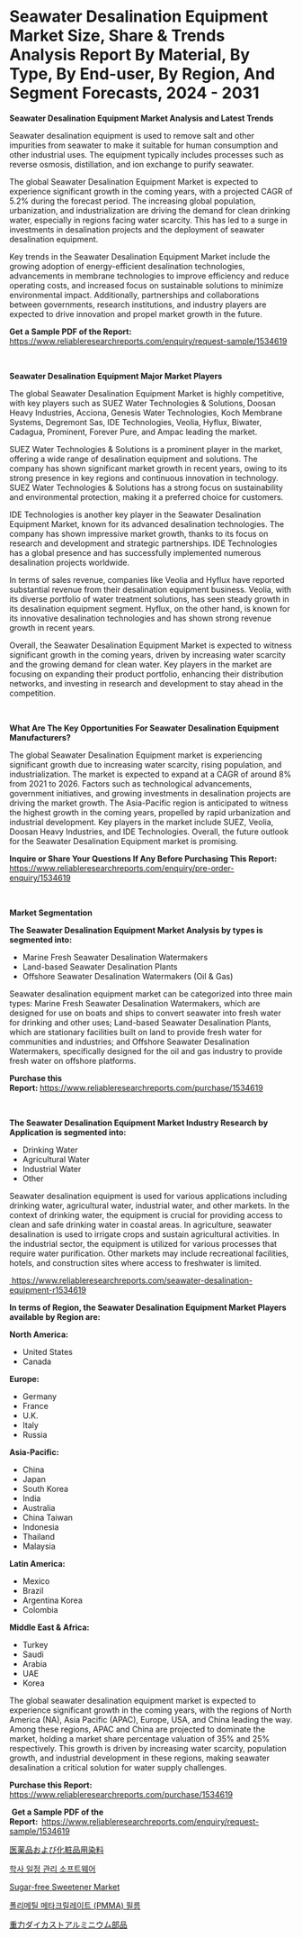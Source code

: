 <p><h1>Seawater Desalination Equipment Market Size, Share & Trends Analysis Report By Material, By Type, By End-user, By Region, And Segment Forecasts, 2024 - 2031</h1></p><p><strong>Seawater Desalination Equipment Market Analysis and Latest Trends</strong></p>
<p><p>Seawater desalination equipment is used to remove salt and other impurities from seawater to make it suitable for human consumption and other industrial uses. The equipment typically includes processes such as reverse osmosis, distillation, and ion exchange to purify seawater.</p><p>The global Seawater Desalination Equipment Market is expected to experience significant growth in the coming years, with a projected CAGR of 5.2% during the forecast period. The increasing global population, urbanization, and industrialization are driving the demand for clean drinking water, especially in regions facing water scarcity. This has led to a surge in investments in desalination projects and the deployment of seawater desalination equipment.</p><p>Key trends in the Seawater Desalination Equipment Market include the growing adoption of energy-efficient desalination technologies, advancements in membrane technologies to improve efficiency and reduce operating costs, and increased focus on sustainable solutions to minimize environmental impact. Additionally, partnerships and collaborations between governments, research institutions, and industry players are expected to drive innovation and propel market growth in the future.</p></p>
<p><strong>Get a Sample PDF of the Report:&nbsp;</strong> <a href="https://www.reliableresearchreports.com/enquiry/request-sample/1534619">https://www.reliableresearchreports.com/enquiry/request-sample/1534619</a></p>
<p>&nbsp;</p>
<p><strong>Seawater Desalination Equipment Major Market Players</strong></p>
<p><p>The global Seawater Desalination Equipment Market is highly competitive, with key players such as SUEZ Water Technologies & Solutions, Doosan Heavy Industries, Acciona, Genesis Water Technologies, Koch Membrane Systems, Degremont Sas, IDE Technologies, Veolia, Hyflux, Biwater, Cadagua, Prominent, Forever Pure, and Ampac leading the market.</p><p>SUEZ Water Technologies & Solutions is a prominent player in the market, offering a wide range of desalination equipment and solutions. The company has shown significant market growth in recent years, owing to its strong presence in key regions and continuous innovation in technology. SUEZ Water Technologies & Solutions has a strong focus on sustainability and environmental protection, making it a preferred choice for customers.</p><p>IDE Technologies is another key player in the Seawater Desalination Equipment Market, known for its advanced desalination technologies. The company has shown impressive market growth, thanks to its focus on research and development and strategic partnerships. IDE Technologies has a global presence and has successfully implemented numerous desalination projects worldwide.</p><p>In terms of sales revenue, companies like Veolia and Hyflux have reported substantial revenue from their desalination equipment business. Veolia, with its diverse portfolio of water treatment solutions, has seen steady growth in its desalination equipment segment. Hyflux, on the other hand, is known for its innovative desalination technologies and has shown strong revenue growth in recent years.</p><p>Overall, the Seawater Desalination Equipment Market is expected to witness significant growth in the coming years, driven by increasing water scarcity and the growing demand for clean water. Key players in the market are focusing on expanding their product portfolio, enhancing their distribution networks, and investing in research and development to stay ahead in the competition.</p></p>
<p>&nbsp;</p>
<p><strong>What Are The Key Opportunities For Seawater Desalination Equipment Manufacturers?</strong></p>
<p><p>The global Seawater Desalination Equipment market is experiencing significant growth due to increasing water scarcity, rising population, and industrialization. The market is expected to expand at a CAGR of around 8% from 2021 to 2026. Factors such as technological advancements, government initiatives, and growing investments in desalination projects are driving the market growth. The Asia-Pacific region is anticipated to witness the highest growth in the coming years, propelled by rapid urbanization and industrial development. Key players in the market include SUEZ, Veolia, Doosan Heavy Industries, and IDE Technologies. Overall, the future outlook for the Seawater Desalination Equipment market is promising.</p></p>
<p><strong>Inquire or Share Your Questions If Any Before Purchasing This Report:</strong> <a href="https://www.reliableresearchreports.com/enquiry/pre-order-enquiry/1534619">https://www.reliableresearchreports.com/enquiry/pre-order-enquiry/1534619</a></p>
<p>&nbsp;</p>
<p><strong>Market Segmentation</strong></p>
<p><strong>The Seawater Desalination Equipment Market Analysis by types is segmented into:</strong></p>
<p><ul><li>Marine Fresh Seawater Desalination Watermakers</li><li>Land-based Seawater Desalination Plants</li><li>Offshore Seawater Desalination Watermakers (Oil & Gas)</li></ul></p>
<p><p>Seawater desalination equipment market can be categorized into three main types: Marine Fresh Seawater Desalination Watermakers, which are designed for use on boats and ships to convert seawater into fresh water for drinking and other uses; Land-based Seawater Desalination Plants, which are stationary facilities built on land to provide fresh water for communities and industries; and Offshore Seawater Desalination Watermakers, specifically designed for the oil and gas industry to provide fresh water on offshore platforms.</p></p>
<p><strong>Purchase this Report:&nbsp;</strong><a href="https://www.reliableresearchreports.com/purchase/1534619">https://www.reliableresearchreports.com/purchase/1534619</a></p>
<p>&nbsp;</p>
<p><strong>The Seawater Desalination Equipment Market Industry Research by Application is segmented into:</strong></p>
<p><ul><li>Drinking Water</li><li>Agricultural Water</li><li>Industrial Water</li><li>Other</li></ul></p>
<p><p>Seawater desalination equipment is used for various applications including drinking water, agricultural water, industrial water, and other markets. In the context of drinking water, the equipment is crucial for providing access to clean and safe drinking water in coastal areas. In agriculture, seawater desalination is used to irrigate crops and sustain agricultural activities. In the industrial sector, the equipment is utilized for various processes that require water purification. Other markets may include recreational facilities, hotels, and construction sites where access to freshwater is limited.</p></p>
<p><a href="https://www.reliableresearchreports.com/seawater-desalination-equipment-r1534619">&nbsp;https://www.reliableresearchreports.com/seawater-desalination-equipment-r1534619</a></p>
<p><strong>In terms of Region, the Seawater Desalination Equipment Market Players available by Region are:</strong></p>
<p>
    <p> <strong> North America: </strong>
        <ul>
            <li>United States</li>
            <li>Canada</li>
        </ul>
        </p> 
    <p> <strong> Europe: </strong>
        <ul>
            <li>Germany</li>
            <li>France</li>
            <li>U.K.</li>
            <li>Italy</li>
            <li>Russia</li>
        </ul>
        </p> 
    <p> <strong> Asia-Pacific: </strong>
        <ul>
            <li>China</li>
            <li>Japan</li>
            <li>South Korea</li>
            <li>India</li>
            <li>Australia</li>
            <li>China Taiwan</li>
            <li>Indonesia</li>
            <li>Thailand</li>
            <li>Malaysia</li>
        </ul>
        </p> 
    <p> <strong> Latin America: </strong>
        <ul>
            <li>Mexico</li>
            <li>Brazil</li>
            <li>Argentina Korea</li>
            <li>Colombia</li>
        </ul>
        </p> 
    <p> <strong> Middle East & Africa: </strong>
        <ul>
            <li>Turkey</li>
            <li>Saudi</li>
            <li>Arabia</li>
            <li>UAE</li>
            <li>Korea</li>
        </ul>
    </p>
    </p>
<p><p>The global seawater desalination equipment market is expected to experience significant growth in the coming years, with the regions of North America (NA), Asia Pacific (APAC), Europe, USA, and China leading the way. Among these regions, APAC and China are projected to dominate the market, holding a market share percentage valuation of 35% and 25% respectively. This growth is driven by increasing water scarcity, population growth, and industrial development in these regions, making seawater desalination a critical solution for water supply challenges.</p></p>
<p><strong>Purchase this Report: </strong><a href="https://www.reliableresearchreports.com/purchase/1534619">https://www.reliableresearchreports.com/purchase/1534619</a></p>
<p>&nbsp;<strong>Get a Sample PDF of the Report:&nbsp;&nbsp;</strong><a href="https://www.reliableresearchreports.com/enquiry/request-sample/1534619">https://www.reliableresearchreports.com/enquiry/request-sample/1534619</a></p>
<p><strong></strong></p>
<p><p><a href="https://github.com/mm14022023/Market-Research-Report-List-1/blob/main/3447803154468.md">医薬品および化粧品用染料</a></p><p><a href="https://medium.com/@kaliwatsica/%EA%B8%80%EB%A1%9C%EB%B2%8C-%ED%95%99%EC%88%A0-%EC%9D%BC%EC%A0%95-%EA%B4%80%EB%A6%AC-%EC%86%8C%ED%94%84%ED%8A%B8%EC%9B%A8%EC%96%B4-%EC%8B%9C%EC%9E%A5-%EC%A0%9C%ED%92%88-%EC%9C%A0%ED%98%95-%ED%81%B4%EB%9D%BC%EC%9A%B0%EB%93%9C-%EA%B8%B0%EB%B0%98-%EC%9B%B9-%EA%B8%B0%EB%B0%98-%EC%B5%9C%EC%A2%85-%EC%82%AC%EC%9A%A9%EC%9E%90-%EB%B0%8F-%EC%A7%80%EC%97%AD%EC%97%90-%EB%8C%80%ED%95%9C-%EC%A7%91%EC%A4%91-%EB%B6%84%EC%84%9D-%EB%B0%8F-%EC%98%88%EC%B8%A1-2024-2031-3ecd37b9f32e">학사 일정 관리 소프트웨어</a></p><p><a href="https://github.com/Sherrillcrooksxa8i18ucf2m/Market-Research-Report-List-3/blob/main/sugar-free-sweetener-market.md">Sugar-free Sweetener Market</a></p><p><a href="https://github.com/RickyMetzDVM/Market-Research-Report-List-1/blob/main/5802484165096.md">폴리메틸 메타크릴레이트 (PMMA) 필름</a></p><p><a href="https://github.com/NikitaBruen/Market-Research-Report-List-1/blob/main/8799400154469.md">重力ダイカストアルミニウム部品</a></p></p>